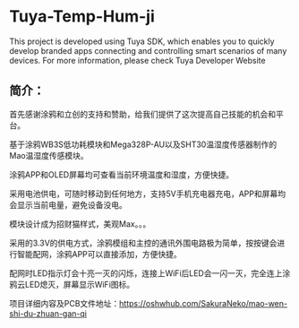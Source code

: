 Tuya-Temp-Hum-ji
========
This project is developed using Tuya SDK, which enables you to quickly develop branded apps connecting and controlling smart scenarios of many devices.
For more information, please check Tuya Developer Website

 简介：
 ------
   首先感谢涂鸦和立创的支持和赞助，给我们提供了这次提高自己技能的机会和平台。
   
   基于涂鸦WB3S低功耗模块和Mega328P-AU以及SHT30温湿度传感器制作的Mao温湿度传感模块。
   
   涂鸦APP和OLED屏幕均可查看当前环境温度和湿度，方便快捷。
   
   采用电池供电，可随时移动到任何地方，支持5V手机充电器充电，APP和屏幕均会显示当前电量，避免设备没电。
   
   模块设计成为招财猫样式，美观Max。。。
   
   采用的3.3V的供电方式，涂鸦模组和主控的通讯外围电路极为简单，按按键会进行智能配网，涂鸦APP可以直接添加，方便快捷。
   
   配网时LED指示灯会十亮一灭的闪烁，连接上WiFi后LED会一闪一灭，完全连上涂鸦云LED熄灭，屏幕显示WiFi图标。
 
项目详细内容及PCB文件地址：https://oshwhub.com/SakuraNeko/mao-wen-shi-du-zhuan-gan-qi
